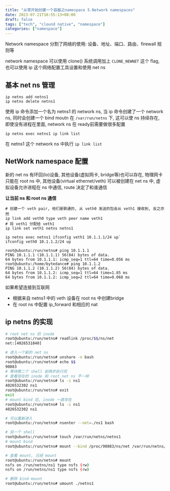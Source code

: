 ```yaml
---
title: "从零开始创建一个容器之namespace 5.Network namespaces"
date: 2023-07-21T16:55:13+08:00
draft: false
tags: ["tech", "clound native", "namespace"]
categories: ["namespace"]
---
```


Network namespace 分割了网络的使用: 设备、地址、端口、路由、firewall 规则等

network namespace 可以使用 clone() 系统调用加上 `CLONE_NEWNET` 这个 flag, 也可以使用 ip 这个网络配置工具设置和使用 net ns



## 基本 net ns 管理

```
ip netns add netns1
ip netns delete netns1
```
使用 ip 命令添加一个名为 netns1 的 network ns, 当 ip 命令创建了一个 network ns, 同时会创建一个 bind moutn 在 `/var/run/netns` 下, 这可以使 ns 持续存在, 即使没有进程在里面, network ns 在 ready前需要做很多配置

```
ip netns exec netns1 ip link list
```

在 netns1 这个 network ns 中执行 `ip link list`



## NetWork namespace 配置

新的 net ns 有环回(lo)设备, 其他设备(虚拟网卡, bridge等)也可以存在, 物理网卡只能在 root ns 中, 其他设备(virtual ethernet/veth) 可以被创建在 net ns 中, 虚拟设备允许进程在 ns 中通信, route 决定了和谁通信

**让当前 ns 和 root ns 通信**

```
# 创建一个 veth pair, 他们是联通的, 从 veth0 发送的包会从 veth1 接收到, 反之亦然
ip link add veth0 type veth peer name veth1
# 将 veth1 分配给 veth1
ip link set veth1 netns netns1

ip netns exec netns1 ifconfig veth1 10.1.1.1/24 up`
ifconfig veth0 10.1.1.2/24 up

root@ubuntu:/run/netns# ping 10.1.1.1
PING 10.1.1.1 (10.1.1.1) 56(84) bytes of data.
64 bytes from 10.1.1.1: icmp_seq=1 ttl=64 time=0.056 ms
root@ubuntu:/home/bytedance# ping 10.1.1.2
PING 10.1.1.2 (10.1.1.2) 56(84) bytes of data.
64 bytes from 10.1.1.2: icmp_seq=1 ttl=64 time=1.85 ms
64 bytes from 10.1.1.2: icmp_seq=2 ttl=64 time=0.068 ms
```

如果希望连接到互联网

- 根据来自 netns1 中的 veth 设备在 root ns 中创建bridge
- 在 root ns 中配置 ip_forward 和相应的 nat



## ip netns 的实现

```bash
# root net ns 的 inode
root@ubuntu:/run/netns# readlink /proc/$$/ns/net
net:[4026531840]

# 进入一个新的 net ns
root@ubuntu:/run/netns# unshare -n bash
root@ubuntu:/run/netns# echo $$
90883
# 等待第二个 shell 前两步执行完
# 查看现在的 inode 和 root net ns 不一样
root@ubuntu:/run/netns# ls -i ns1
4026532302 ns1
root@ubuntu:/run/netns# exit
exit
# mount bind 后, inode 一直存在
root@ubuntu:/run/netns# ls -i ns1
4026532302 ns1

# 可以重新进入
root@ubuntu:/run/netns# nsenter --net=./ns1 bash
```

```bash
# 另一个 shell
root@ubuntu:/run/netns# touch /var/run/netns/netns1
# mount bind
root@ubuntu:/run/netns# mount --bind /proc/90883/ns/net /var/run/netns/netns1

# 查看 mount, 已经 mount
root@ubuntu:/run/netns# mount
nsfs on /run/netns/ns1 type nsfs (rw)
nsfs on /run/netns/ns1 type nsfs (rw)

# 删除 bind mount
root@ubuntu:/run/netns# umount ./netns1
```

